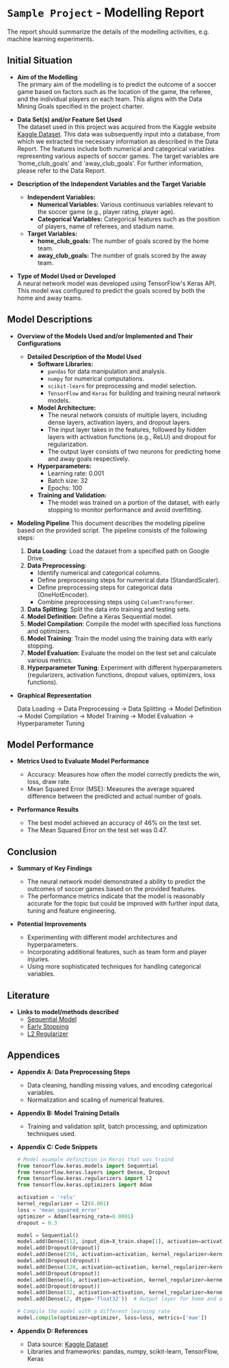 
# `Sample Project` - Modelling Report

The report should summarize the details of the modelling activities, e.g. machine learning experiments.

## Initial Situation

- **Aim of the Modelling**  
    The primary aim of the modelling is to predict the outcome of a soccer game based on factors such as the location of the game, the referee, and the individual players on each team. This aligns with the Data Mining Goals specified in the project charter.

- **Data Set(s) and/or Feature Set Used**  
    The dataset used in this project was acquired from the Kaggle website [Kaggle Dataset](https://www.kaggle.com/datasets/davidcariboo/player-scores?resource=download). This data was subsequently input into a database, from which we extracted the necessary information as described in the Data Report. The features include both numerical and categorical variables representing various aspects of soccer games. The target variables are 'home_club_goals' and 'away_club_goals'. For further information, please refer to the Data Report.

- **Description of the Independent Variables and the Target Variable**  
    - **Independent Variables:**
        - **Numerical Variables:** Various continuous variables relevant to the soccer game (e.g., player rating, player age).
        - **Categorical Variables:** Categorical features such as the position of players, name of referees, and stadium name.
    - **Target Variables:**
        - **home_club_goals:** The number of goals scored by the home team.
        - **away_club_goals:** The number of goals scored by the away team.

- **Type of Model Used or Developed**  
    A neural network model was developed using TensorFlow's Keras API. This model was configured to predict the goals scored by both the home and away teams.

## Model Descriptions

- **Overview of the Models Used and/or Implemented and Their Configurations**  
    - **Detailed Description of the Model Used**  
        - **Software Libraries:**
            - `pandas` for data manipulation and analysis.
            - `numpy` for numerical computations.
            - `scikit-learn` for preprocessing and model selection.
            - `TensorFlow` and `Keras` for building and training neural network models.
        - **Model Architecture:**
            - The neural network consists of multiple layers, including dense layers, activation layers, and dropout layers.
            - The input layer takes in the features, followed by hidden layers with activation functions (e.g., ReLU) and dropout for regularization.
            - The output layer consists of two neurons for predicting home and away goals respectively.
        - **Hyperparameters:**
            - Learning rate: 0.001
            - Batch size: 32
            - Epochs: 100
        - **Training and Validation:**
            - The model was trained on a portion of the dataset, with early stopping to monitor performance and avoid overfitting.

- **Modeling Pipeline**
    This document describes the modeling pipeline based on the provided script. The pipeline consists of the following steps:
        
    1. **Data Loading**: Load the dataset from a specified path on Google Drive.
    2. **Data Preprocessing**:
        - Identify numerical and categorical columns.
        - Define preprocessing steps for numerical data (StandardScaler).
        - Define preprocessing steps for categorical data (OneHotEncoder).
        - Combine preprocessing steps using `ColumnTransformer`.
    3. **Data Splitting**: Split the data into training and testing sets.
    4. **Model Definition**: Define a Keras Sequential model.
    5. **Model Compilation**: Compile the model with specified loss functions and optimizers.
    6. **Model Training**: Train the model using the training data with early stopping.
    7. **Model Evaluation**: Evaluate the model on the test set and calculate various metrics.
    8. **Hyperparameter Tuning**: Experiment with different hyperparameters (regularizers, activation functions, dropout values, optimizers, loss functions).

- **Graphical Representation**

  Data Loading -> Data Preprocessing -> Data Splitting -> Model Definition -> Model Compilation -> Model Training -> Model Evaluation -> Hyperparameter Tuning

## Model Performance

- **Metrics Used to Evaluate Model Performance**
    - Accuracy: Measures how often the model correctly predicts the win, loss, draw rate.
    - Mean Squared Error (MSE): Measures the average squared difference between the predicted and actual number of goals.

- **Performance Results**
    - The best model achieved an accuracy of 46% on the test set.
    - The Mean Squared Error on the test set was 0.47.

## Conclusion

- **Summary of Key Findings**
    - The neural network model demonstrated a ability to predict the outcomes of soccer games based on the provided features.
    - The performance metrics indicate that the model is reasonably accurate for the topic but could be improved with further input data, tuning and feature engineering.

- **Potential Improvements**
    - Experimenting with different model architectures and hyperparameters.
    - Incorporating additional features, such as team form and player injuries.
    - Using more sophisticated techniques for handling categorical variables.

## Literature
- **Links to model/methods described**
    - [Sequential Model](https://www.tensorflow.org/guide/keras/sequential_model)
    - [Early Stopping](https://www.tensorflow.org/guide/migrate/early_stopping)
    - [L2 Regularizer](https://www.tensorflow.org/api_docs/python/tf/keras/regularizers/L2)

## Appendices

- **Appendix A: Data Preprocessing Steps**
    - Data cleaning, handling missing values, and encoding categorical variables.
    - Normalization and scaling of numerical features.

- **Appendix B: Model Training Details**
    - Training and validation split, batch processing, and optimization techniques used.

- **Appendix C: Code Snippets**
    ```python
    # Model example definition in Keras that was traind
    from tensorflow.keras.models import Sequential
    from tensorflow.keras.layers import Dense, Dropout
    from tensorflow.keras.regularizers import l2
    from tensorflow.keras.optimizers import Adam

    activation = 'relu'
    kernel_regularizer = l2(0.001)
    loss = 'mean_squared_error'
    optimizer = Adam(learning_rate=0.0001)
    dropout = 0.3
    
    model = Sequential()
    model.add(Dense(512, input_dim=X_train.shape[1], activation=activation, kernel_regularizer=kernel_regularizer))
    model.add(Dropout(dropout))
    model.add(Dense(256, activation=activation, kernel_regularizer=kernel_regularizer))
    model.add(Dropout(dropout))
    model.add(Dense(128, activation=activation, kernel_regularizer=kernel_regularizer))
    model.add(Dropout(dropout))
    model.add(Dense(64, activation=activation, kernel_regularizer=kernel_regularizer))
    model.add(Dropout(dropout))
    model.add(Dense(32, activation=activation, kernel_regularizer=kernel_regularizer))
    model.add(Dense(2, dtype='float32'))  # Output layer for home and away goals

    # Compile the model with a different learning rate
    model.compile(optimizer=optimizer, loss=loss, metrics=['mae'])
    ```

- **Appendix D: References**
    - Data source: [Kaggle Dataset](https://www.kaggle.com/datasets/davidcariboo/player-scores?resource=download)
    - Libraries and frameworks: pandas, numpy, scikit-learn, TensorFlow, Keras

